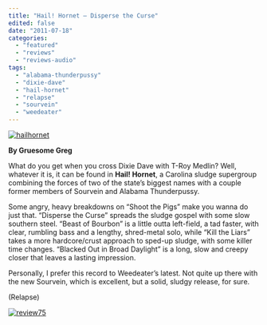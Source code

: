 ```yaml
---
title: "Hail! Hornet – Disperse the Curse"
edited: false
date: "2011-07-18"
categories:
  - "featured"
  - "reviews"
  - "reviews-audio"
tags:
  - "alabama-thunderpussy"
  - "dixie-dave"
  - "hail-hornet"
  - "relapse"
  - "sourvein"
  - "weedeater"
---
```


[![](http://www.hellbound.ca/wp-content/uploads/2011/07/hailhornet.jpg "hailhornet")](http://www.hellbound.ca/wp-content/uploads/2011/07/hailhornet.jpg)

**By Gruesome Greg**

What do you get when you cross Dixie Dave with T-Roy Medlin? Well, whatever it is, it can be found in **Hail! Hornet**, a Carolina sludge supergroup combining the forces of two of the state’s biggest names with a couple former members of Sourvein and Alabama Thunderpussy.

Some angry, heavy breakdowns on “Shoot the Pigs” make you wanna do just that. “Disperse the Curse” spreads the sludge gospel with some slow southern steel. “Beast of Bourbon” is a little outta left-field, a tad faster, with clear, rumbling bass and a lengthy, shred-metal solo, while “Kill the Liars” takes a more hardcore/crust approach to sped-up sludge, with some killer time changes. “Blacked Out in Broad Daylight” is a long, slow and creepy closer that leaves a lasting impression.

Personally, I prefer this record to Weedeater’s latest. Not quite up there with the new Sourvein, which is excellent, but a solid, sludgy release, for sure.

(Relapse)

[![](http://www.hellbound.ca/wp-content/uploads/2009/09/review75.png "review75")](http://www.hellbound.ca/wp-content/uploads/2009/09/review75.png)
